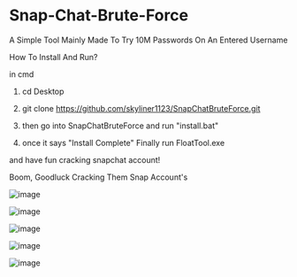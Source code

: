 # Snap-Chat-Brute-Force
A Simple Tool Mainly Made To Try 10M Passwords On An Entered Username

How To Install And Run?

in cmd

1. cd Desktop

2. git clone https://github.com/skyliner1123/SnapChatBruteForce.git

3. then go into SnapChatBruteForce and run "install.bat"

4. once it says "Install Complete" Finally run FloatTool.exe

and have fun cracking snapchat account!

Boom, Goodluck Cracking Them Snap Account's


![image](https://github.com/skyliner1123/SnapChatBruteForce/assets/103896565/369fedc5-881d-46ed-9fad-201755d3e4ef)

![image](https://github.com/skyliner1123/SnapChatBruteForce/assets/103896565/71573a50-587c-4200-923e-3458883a0347)

![image](https://github.com/skyliner1123/SnapChatBruteForce/assets/103896565/791ca8bc-db42-41b5-9eaa-20dc099e8233)

![image](https://github.com/skyliner1123/SnapChatBruteForce/assets/103896565/4e3e3896-9fc8-4da7-8631-52677a7b2426)

![image](https://github.com/skyliner1123/SnapChatBruteForce/assets/103896565/20406135-c751-40d3-9d46-89a5b8bb22ef)
